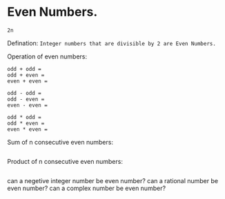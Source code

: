 # Even Numbers.
```
2n
```
Defination: 
```Integer numbers that are divisible by 2 are Even Numbers.```

Operation of even numbers:
```
odd + odd = 
odd + even = 
even + even = 

odd - odd = 
odd - even = 
even - even = 

odd * odd = 
odd * even = 
even * even = 
```

Sum of n consecutive even numbers:
```

```
Product of n consecutive even numbers:
```

```



can a negetive integer number be even number?
can a rational number be even number?
can a complex number be even number?
